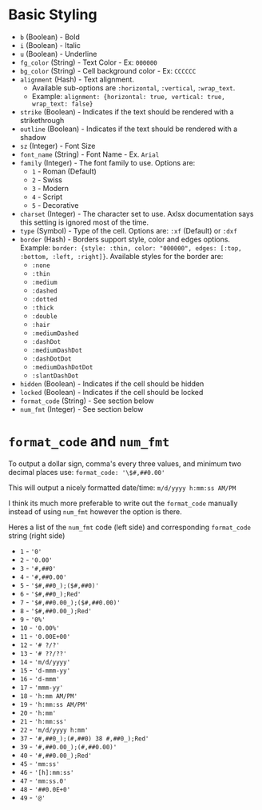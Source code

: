 # Basic Styling
- `b` (Boolean) - Bold
- `i` (Boolean) - Italic
- `u` (Boolean) - Underline
- `fg_color` (String) - Text Color - Ex: `000000`
- `bg_color` (String) - Cell background color - Ex: `CCCCCC`
- `alignment` (Hash) - Text alignment.
    - Available sub-options are `:horizontal`, `:vertical`, `:wrap_text`.
    - Example:  `alignment: {horizontal: true, vertical: true, wrap_text: false}`
- `strike` (Boolean) - Indicates if the text should be rendered with a strikethrough
- `outline` (Boolean) - Indicates if the text should be rendered with a shadow
- `sz` (Integer) - Font Size
- `font_name` (String) - Font Name - Ex. `Arial`
- `family` (Integer) - The font family to use. Options are:
  - `1` - Roman (Default)
  - `2` - Swiss
  - `3` - Modern
  - `4` - Script
  - `5` - Decorative
- `charset` (Integer) - The character set to use. Axlsx documentation says this setting is ignored most of the time.
- `type` (Symbol) - Type of the cell. Options are: `:xf` (Default) or `:dxf`
- `border` (Hash) - Borders support style, color and edges options. Example: `border: {style: :thin, color: "000000", edges: [:top, :bottom, :left, :right]}`. Available styles for the border are:
  - `:none`
  - `:thin`
  - `:medium`
  - `:dashed`
  - `:dotted`
  - `:thick`
  - `:double`
  - `:hair`
  - `:mediumDashed`
  - `:dashDot`
  - `:mediumDashDot`
  - `:dashDotDot`
  - `:mediumDashDotDot`
  - `:slantDashDot`
- `hidden` (Boolean) - Indicates if the cell should be hidden
- `locked` (Boolean) - Indicates if the cell should be locked
- `format_code` (String) - See section below
- `num_fmt` (Integer) - See section below

# `format_code` and `num_fmt`
To output a dollar sign, comma's every three values, and minimum two decimal places use:
`format_code: '\$#,##0.00'`

This will output a nicely formatted date/time:
`m/d/yyyy h:mm:ss AM/PM`

I think its much more preferable to write out the `format_code` manually instead of using `num_fmt` however the option is there.

Heres a list of the `num_fmt` code (left side) and corresponding `format_code` string (right side)

- `1` - `'0'`
- `2` - `'0.00'`
- `3` - `'#,##0'`
- `4` - `'#,##0.00'`
- `5` - `'$#,##0_);($#,##0)'`
- `6` - `'$#,##0_);Red'`
- `7` - `'$#,##0.00_);($#,##0.00)'`
- `8` - `'$#,##0.00_);Red'`
- `9` - `'0%'`
- `10` - `'0.00%' `
- `11` - `'0.00E+00'`
- `12` - `'# ?/?'`
- `13` - `'# ??/??'`
- `14` - `'m/d/yyyy'`
- `15` - `'d-mmm-yy'`
- `16` - `'d-mmm'`
- `17` - `'mmm-yy'`
- `18` - `'h:mm AM/PM'`
- `19` - `'h:mm:ss AM/PM'`
- `20` - `'h:mm'`
- `21` - `'h:mm:ss'`
- `22` - `'m/d/yyyy h:mm'`
- `37` - `'#,##0_);(#,##0) 38 #,##0_);Red'`
- `39` - `'#,##0.00_);(#,##0.00)'`
- `40` - `'#,##0.00_);Red'`
- `45` - `'mm:ss'`
- `46` - `'[h]:mm:ss'`
- `47` - `'mm:ss.0'`
- `48` - `'##0.0E+0'`
- `49` - `'@'`
